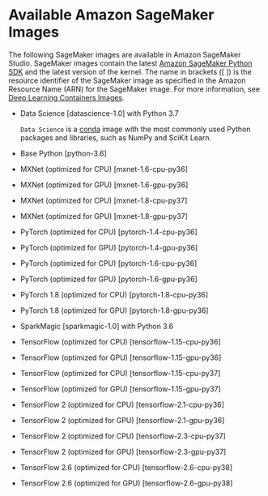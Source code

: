 # Available Amazon SageMaker Images<a name="notebooks-available-images"></a>

The following SageMaker images are available in Amazon SageMaker Studio\. SageMaker images contain the latest [Amazon SageMaker Python SDK](https://sagemaker.readthedocs.io) and the latest version of the kernel\. The name in brackets \(\[ \]\) is the resource identifier of the SageMaker image as specified in the Amazon Resource Name \(ARN\) for the SageMaker image\. For more information, see [Deep Learning Containers Images](https://docs.aws.amazon.com/deep-learning-containers/latest/devguide/deep-learning-containers-images.html)\.
+ Data Science \[datascience\-1\.0\] with Python 3\.7

  `Data Science` is a [conda](https://docs.conda.io/projects/conda/en/latest/index.html) image with the most commonly used Python packages and libraries, such as NumPy and SciKit Learn\.
+ Base Python \[python\-3\.6\] 
+ MXNet \(optimized for CPU\) \[mxnet\-1\.6\-cpu\-py36\]
+ MXNet \(optimized for GPU\) \[mxnet\-1\.6\-gpu\-py36\]
+ MXNet \(optimized for CPU\) \[mxnet\-1\.8\-cpu\-py37\]
+ MXNet \(optimized for GPU\) \[mxnet\-1\.8\-gpu\-py37\]
+ PyTorch \(optimized for CPU\) \[pytorch\-1\.4\-cpu\-py36\]
+ PyTorch \(optimized for GPU\) \[pytorch\-1\.4\-gpu\-py36\]
+ PyTorch \(optimized for CPU\) \[pytorch\-1\.6\-cpu\-py36\]
+ PyTorch \(optimized for GPU\) \[pytorch\-1\.6\-gpu\-py36\]
+ PyTorch 1\.8 \(optimized for CPU\) \[pytorch\-1\.8\-cpu\-py36\]
+ PyTorch 1\.8 \(optimized for GPU\) \[pytorch\-1\.8\-gpu\-py36\]
+ SparkMagic \[sparkmagic\-1\.0\] with Python 3\.6
+ TensorFlow \(optimized for CPU\) \[tensorflow\-1\.15\-cpu\-py36\]
+ TensorFlow \(optimized for GPU\) \[tensorflow\-1\.15\-gpu\-py36\]
+ TensorFlow \(optimized for CPU\) \[tensorflow\-1\.15\-cpu\-py37\]
+ TensorFlow \(optimized for GPU\) \[tensorflow\-1\.15\-gpu\-py37\]
+ TensorFlow 2 \(optimized for CPU\) \[tensorflow\-2\.1\-cpu\-py36\]
+ TensorFlow 2 \(optimized for GPU\) \[tensorflow\-2\.1\-gpu\-py36\]
+ TensorFlow 2 \(optimized for CPU\) \[tensorflow\-2\.3\-cpu\-py37\]
+ TensorFlow 2 \(optimized for GPU\) \[tensorflow\-2\.3\-gpu\-py37\]
+ TensorFlow 2\.6 \(optimized for CPU\) \[tensorflow\-2\.6\-cpu\-py38\]
+ TensorFlow 2\.6 \(optimized for GPU\) \[tensorflow\-2\.6\-gpu\-py38\]